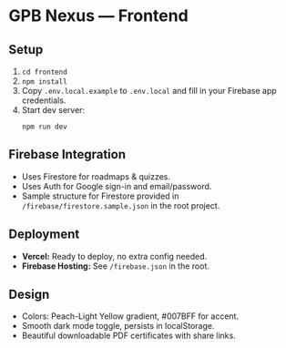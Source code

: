 # GPB Nexus — Frontend

## Setup

1. `cd frontend`
2. `npm install`
3. Copy `.env.local.example` to `.env.local` and fill in your Firebase app credentials.
4. Start dev server:
   ```
   npm run dev
   ```

## Firebase Integration

- Uses Firestore for roadmaps & quizzes.
- Uses Auth for Google sign-in and email/password.
- Sample structure for Firestore provided in `/firebase/firestore.sample.json` in the root project.

## Deployment

- **Vercel:** Ready to deploy, no extra config needed.
- **Firebase Hosting:** See `/firebase.json` in the root.

## Design

- Colors: Peach-Light Yellow gradient, #007BFF for accent.
- Smooth dark mode toggle, persists in localStorage.
- Beautiful downloadable PDF certificates with share links.
